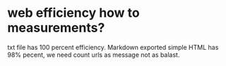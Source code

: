 # web efficiency how to measurements?
txt file has 100 percent efficiency.
Markdown exported simple HTML has 98% pecent, we need count urls as message not as balast.
